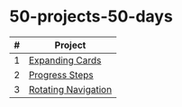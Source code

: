 # 50-projects-50-days

| # | Project |
|---|---------|
| 1 | [Expanding Cards](https://github.com/martina-beauvais/50-projects-50-days/tree/main/Expanding%20Cards) |
| 2 | [Progress Steps](https://github.com/martina-beauvais/50-projects-50-days/tree/main/Progress%20Steps) |
| 3 | [Rotating Navigation](https://github.com/martina-beauvais/50-projects-50-days/tree/main/Rotating%20Navigation) |
